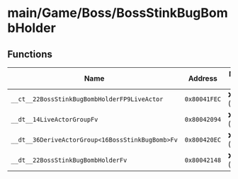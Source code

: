 # main/Game/Boss/BossStinkBugBombHolder

## Functions

| Name | Address | Match % |
|------|---------|---------|
| `__ct__22BossStinkBugBombHolderFP9LiveActor` | `0x80041FEC` | :x: (0.0%) |
| `__dt__14LiveActorGroupFv` | `0x80042094` | :x: (0.0%) |
| `__dt__36DeriveActorGroup<16BossStinkBugBomb>Fv` | `0x800420EC` | :x: (0.0%) |
| `__dt__22BossStinkBugBombHolderFv` | `0x80042148` | :x: (0.0%) |